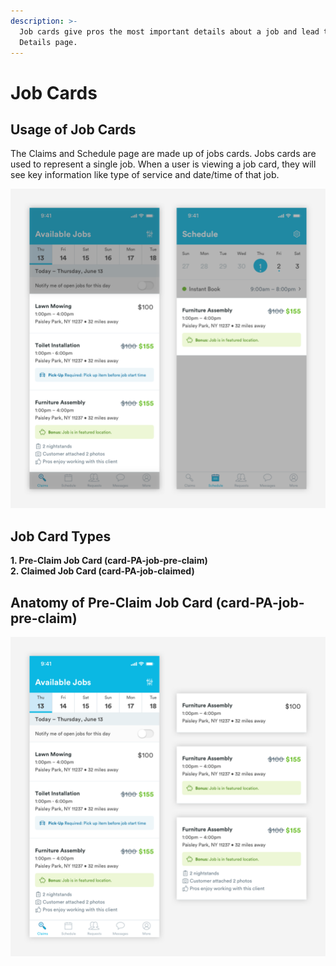 ```yaml
---
description: >-
  Job cards give pros the most important details about a job and lead to a Job
  Details page.
---
```


# Job Cards

## Usage of Job Cards

The Claims and Schedule page are made up of jobs cards. Jobs cards are used to represent a single job. When a user is viewing a job card, they will see key information like type of service and date/time of that job.

![](../../.gitbook/assets/jobs-overview%20%281%29.png)

## Job Card Types

**1. Pre-Claim Job Card \(card-PA-job-pre-claim\)  
2. Claimed Job Card \(card-PA-job-claimed\)**

## Anatomy of Pre-Claim Job Card \(**card-PA-job-pre-claim**\)

![](../../.gitbook/assets/job-card-pre-claim.png)

